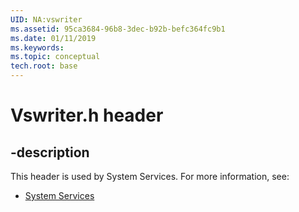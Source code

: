 ```yaml
---
UID: NA:vswriter
ms.assetid: 95ca3684-96b8-3dec-b92b-befc364fc9b1
ms.date: 01/11/2019
ms.keywords: 
ms.topic: conceptual
tech.root: base
---
```


# Vswriter.h header


## -description


This header is used by System Services. For more information, see:

- [System Services](../_base/index.md)

